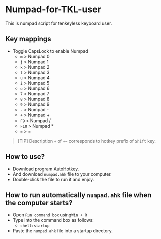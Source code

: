 # Numpad-for-TKL-user
This is numpad script for tenkeyless keyboard user.

## Key mappings
- Toggle CapsLock to enable Numpad
    - `m` > Numpad 0
    - `j` > Numpad 1
    - `k` > Numpad 2
    - `l` > Numpad 3
    - `u` > Numpad 4
    - `i` > Numpad 5
    - `o` > Numpad 6
    - `7` > Numpad 7
    - `8` > Numpad 8
    - `9` > Numpad 9
    - `-` > Numpad -
    - `+` > Numpad +
    - `F9` > Numpad /
    - `F10` > Numpad *
    - `=` > =
> [TIP] Description `+` of `+=` corresponds to hotkey prefix of `Shift` key.

## How to use?
- Download program [AutoHotkey](https://www.autohotkey.com/).
- And download `numpad.ahk` file to your computer.
- Double-click the file to run it and enjoy.

## How to run automatically `numpad.ahk` file when the computer starts? 
- Open `Run command box` using`Win + R`
- Type into the command box as follows:
    - `shell:startup`
- Paste the `numpad.ahk` file into a startup directory.

